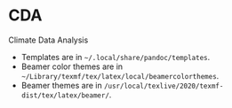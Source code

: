 # CDA
 Climate Data Analysis

- Templates are in `~/.local/share/pandoc/templates`.
- Beamer color themes are in `~/Library/texmf/tex/latex/local/beamercolorthemes`.
- Beamer themes are in `/usr/local/texlive/2020/texmf-dist/tex/latex/beamer/`.
